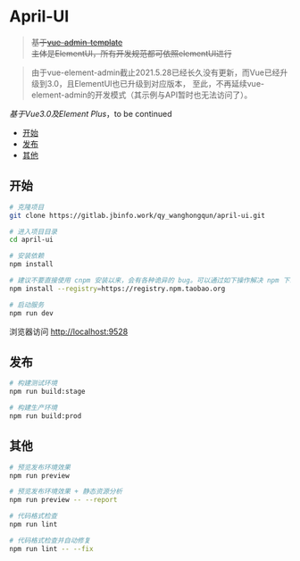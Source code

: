 # April-UI

>~~基于[vue-admin-template](https://github.com/PanJiaChen/vue-admin-template)~~  
>~~主体是ElementUI，所有开发规范都可依照elementUI进行~~

>由于vue-element-admin截止2021.5.28已经长久没有更新，而Vue已经升级到3.0，且ElementUI也已升级到对应版本，
>至此，不再延续vue-element-admin的开发模式（其示例与API暂时也无法访问了）。

*基于Vue3.0及Element Plus*，to be continued


- [开始](#开始)
- [发布](#发布)
- [其他](#其他)


## 开始

```bash
# 克隆项目
git clone https://gitlab.jbinfo.work/qy_wanghongqun/april-ui.git

# 进入项目目录
cd april-ui

# 安装依赖
npm install

# 建议不要直接使用 cnpm 安装以来，会有各种诡异的 bug。可以通过如下操作解决 npm 下载速度慢的问题
npm install --registry=https://registry.npm.taobao.org

# 启动服务
npm run dev
```

浏览器访问 [http://localhost:9528](http://localhost:9528)

## 发布

```bash
# 构建测试环境
npm run build:stage

# 构建生产环境
npm run build:prod
```

## 其他

```bash
# 预览发布环境效果
npm run preview

# 预览发布环境效果 + 静态资源分析
npm run preview -- --report

# 代码格式检查
npm run lint

# 代码格式检查并自动修复
npm run lint -- --fix
```
